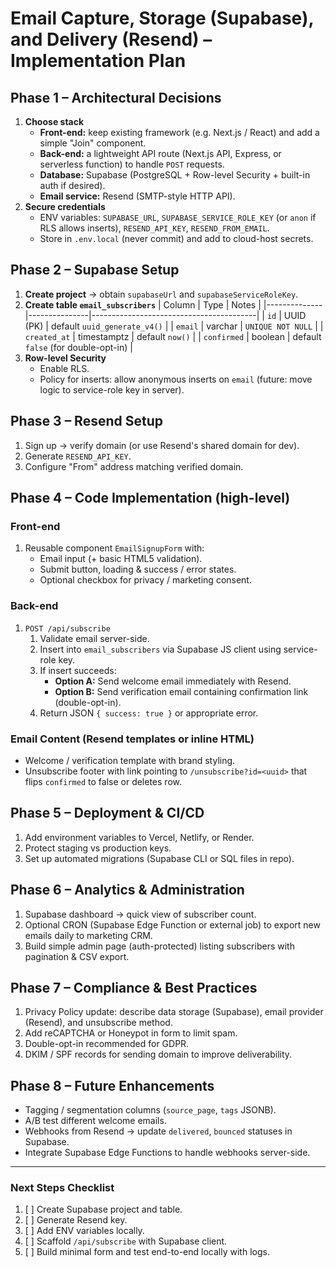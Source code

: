 # Email Capture, Storage (Supabase), and Delivery (Resend) – Implementation Plan

## Phase 1 – Architectural Decisions

1. **Choose stack**
   - **Front-end:** keep existing framework (e.g. Next.js / React) and add a simple "Join" component.  
   - **Back-end:** a lightweight API route (Next.js API, Express, or serverless function) to handle `POST` requests.  
   - **Database:** Supabase (PostgreSQL + Row-level Security + built-in auth if desired).  
   - **Email service:** Resend (SMTP-style HTTP API).
2. **Secure credentials**
   - ENV variables: `SUPABASE_URL`, `SUPABASE_SERVICE_ROLE_KEY` (or `anon` if RLS allows inserts), `RESEND_API_KEY`, `RESEND_FROM_EMAIL`.  
   - Store in `.env.local` (never commit) and add to cloud-host secrets.

## Phase 2 – Supabase Setup

1. **Create project** → obtain `supabaseUrl` and `supabaseServiceRoleKey`.
2. **Create table `email_subscribers`**
   | Column       | Type          | Notes                                   |
   |--------------|---------------|-----------------------------------------|
   | `id`         | UUID (PK)     | default `uuid_generate_v4()`            |
   | `email`      | varchar       | `UNIQUE NOT NULL`                       |
   | `created_at` | timestamptz   | default `now()`                         |
   | `confirmed`  | boolean       | default `false` (for double-opt-in)     |
3. **Row-level Security**
   - Enable RLS.  
   - Policy for inserts: allow anonymous inserts on `email` (future: move logic to service-role key in server).

## Phase 3 – Resend Setup

1. Sign up → verify domain (or use Resend's shared domain for dev).
2. Generate `RESEND_API_KEY`.
3. Configure "From" address matching verified domain.

## Phase 4 – Code Implementation (high-level)

### Front-end

1. Reusable component `EmailSignupForm` with:
   - Email input (+ basic HTML5 validation).
   - Submit button, loading & success / error states.
   - Optional checkbox for privacy / marketing consent.

### Back-end

1. `POST /api/subscribe`
   1. Validate email server-side.
   2. Insert into `email_subscribers` via Supabase JS client using service-role key.
   3. If insert succeeds:
      - **Option A:** Send welcome email immediately with Resend.
      - **Option B:** Send verification email containing confirmation link (double-opt-in).
   4. Return JSON `{ success: true }` or appropriate error.

### Email Content (Resend templates or inline HTML)

- Welcome / verification template with brand styling.
- Unsubscribe footer with link pointing to `/unsubscribe?id=<uuid>` that flips `confirmed` to false or deletes row.

## Phase 5 – Deployment & CI/CD

1. Add environment variables to Vercel, Netlify, or Render.
2. Protect staging vs production keys.
3. Set up automated migrations (Supabase CLI or SQL files in repo).

## Phase 6 – Analytics & Administration

1. Supabase dashboard → quick view of subscriber count.
2. Optional CRON (Supabase Edge Function or external job) to export new emails daily to marketing CRM.
3. Build simple admin page (auth-protected) listing subscribers with pagination & CSV export.

## Phase 7 – Compliance & Best Practices

1. Privacy Policy update: describe data storage (Supabase), email provider (Resend), and unsubscribe method.
2. Add reCAPTCHA or Honeypot in form to limit spam.
3. Double-opt-in recommended for GDPR.
4. DKIM / SPF records for sending domain to improve deliverability.

## Phase 8 – Future Enhancements

- Tagging / segmentation columns (`source_page`, `tags` JSONB).
- A/B test different welcome emails.
- Webhooks from Resend → update `delivered`, `bounced` statuses in Supabase.
- Integrate Supabase Edge Functions to handle webhooks server-side.

---

### Next Steps Checklist

1. [ ] Create Supabase project and table.
2. [ ] Generate Resend key.
3. [ ] Add ENV variables locally.
4. [ ] Scaffold `/api/subscribe` with Supabase client.
5. [ ] Build minimal form and test end-to-end locally with logs. 